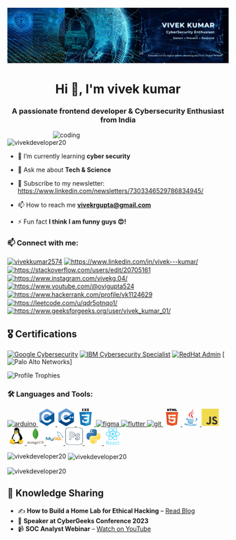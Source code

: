 ![logo](https://github.com/vivekdeveloper20/vivek/blob/main/vivback.png)
<h1 align="center">Hi 👋, I'm vivek kumar</h1>
<h3 align="center">A passionate frontend developer & Cybersecurity Enthusiast from India</h3>
<img align="right" alt="coding" width="400" src="https://cdn.dribbble.com/users/926537/screenshots/4502924/python-2.gif"
<p align="left"> <img src="https://komarev.com/ghpvc/?username=vivekdeveloper20&label=Profile%20views&color=0e75b6&style=flat" alt="vivekdeveloper20" /> </p>

- 🌱 I’m currently learning **cyber security**

- 💬 Ask me about **Tech & Science**
- 📰 Subscribe to my newsletter: https://www.linkedin.com/newsletters/7303346529786834945/

- 📫 How to reach me **vivekrgupta@gmail.com**

- ⚡ Fun fact **I think I am funny guys 😍!**

<h3 align="left"> 📫 Connect with me:</h3>
<p align="left">
<a href="https://twitter.com/vivekkumar2574" target="blank"><img align="center" src="https://raw.githubusercontent.com/rahuldkjain/github-profile-readme-generator/master/src/images/icons/Social/twitter.svg" alt="vivekkumar2574" height="30" width="40" /></a>
<a href="https://linkedin.com/in/https://www.linkedin.com/in/vivek---kumar/" target="blank"><img align="center" src="https://raw.githubusercontent.com/rahuldkjain/github-profile-readme-generator/master/src/images/icons/Social/linked-in-alt.svg" alt="https://www.linkedin.com/in/vivek---kumar/" height="30" width="40" /></a>
<a href="https://stackoverflow.com/users/https://stackoverflow.com/users/edit/20705161" target="blank"><img align="center" src="https://raw.githubusercontent.com/rahuldkjain/github-profile-readme-generator/master/src/images/icons/Social/stack-overflow.svg" alt="https://stackoverflow.com/users/edit/20705161" height="30" width="40" /></a>
<a href="https://instagram.com/https://www.instagram.com/vivekg.04/" target="blank"><img align="center" src="https://raw.githubusercontent.com/rahuldkjain/github-profile-readme-generator/master/src/images/icons/Social/instagram.svg" alt="https://www.instagram.com/vivekg.04/" height="30" width="40" /></a>
<a href="https://www.youtube.com/c/https://www.youtube.com/@ovigupta524" target="blank"><img align="center" src="https://raw.githubusercontent.com/rahuldkjain/github-profile-readme-generator/master/src/images/icons/Social/youtube.svg" alt="https://www.youtube.com/@ovigupta524" height="30" width="40" /></a>
<a href="https://www.hackerrank.com/https://www.hackerrank.com/profile/vk1124629" target="blank"><img align="center" src="https://raw.githubusercontent.com/rahuldkjain/github-profile-readme-generator/master/src/images/icons/Social/hackerrank.svg" alt="https://www.hackerrank.com/profile/vk1124629" height="30" width="40" /></a>
<a href="https://www.leetcode.com/https://leetcode.com/u/qdr5otnqo1/" target="blank"><img align="center" src="https://raw.githubusercontent.com/rahuldkjain/github-profile-readme-generator/master/src/images/icons/Social/leet-code.svg" alt="https://leetcode.com/u/qdr5otnqo1/" height="30" width="40" /></a>
<a href="https://auth.geeksforgeeks.org/user/https://www.geeksforgeeks.org/user/vivek_kumar_01/" target="blank"><img align="center" src="https://raw.githubusercontent.com/rahuldkjain/github-profile-readme-generator/master/src/images/icons/Social/geeks-for-geeks.svg" alt="https://www.geeksforgeeks.org/user/vivek_kumar_01/" height="30" width="40" /></a>



## 🎖️ Certifications
[![Google Cybersecurity](https://img.shields.io/badge/Google%20Cybersecurity-4285F4?style=for-the-badge&logo=google&logoColor=white)](https://www.coursera.org/account/accomplishments/specialization/TKA87KW647CS)
[![IBM Cybersecurity Specialist](https://img.shields.io/badge/IBM%20Cybersecurity-054ADA?style=for-the-badge&logo=ibm&logoColor=white)](https://www.coursera.org/account/accomplishments/specialization/TST8DKX96ZEC)
[![RedHat Admin](https://img.shields.io/badge/RedHat%20Linux-EE0000?style=for-the-badge&logo=redhat&logoColor=white)](https://www.redhat.com/enices/training-and-certification)
[![Palo Alto Networks](https://img.shields.io/badge/Palo%20Alto%20Networks-0070FF?style=for-the-badge&logo=paloaltonetworks&logoColor=white)]

</p>
<img src="https://camo.githubusercontent.com/c2ffe53c1bec592e4d34dee0c1f479422e3002cd35db5a40d32ba46d92b90957/68747470733a2f2f6769746875622d70726f66696c652d74726f7068792e76657263656c2e6170702f3f757365726e616d653d63706f6e313433267468656d653d64726163756c61266e6f2d6672616d653d7472756526726f773d31" alt="Profile Trophies" data-canonical-src="https://github-profile-trophy.vercel.app/?username=cpon143&amp;theme=dracula&amp;no-frame=true&amp;row=1" style="max-width: 100%;">
<h3 align="left"> 🛠️ Languages and Tools:</h3>
<p align="left"> <a href="https://www.arduino.cc/" target="_blank" rel="noreferrer"> <img src="https://cdn.worldvectorlogo.com/logos/arduino-1.svg" alt="arduino" width="40" height="40"/> </a> <a href="https://www.cprogramming.com/" target="_blank" rel="noreferrer"> <img src="https://raw.githubusercontent.com/devicons/devicon/master/icons/c/c-original.svg" alt="c" width="40" height="40"/> </a> <a href="https://www.w3schools.com/cpp/" target="_blank" rel="noreferrer"> <img src="https://raw.githubusercontent.com/devicons/devicon/master/icons/cplusplus/cplusplus-original.svg" alt="cplusplus" width="40" height="40"/> </a> <a href="https://www.w3schools.com/css/" target="_blank" rel="noreferrer"> <img src="https://raw.githubusercontent.com/devicons/devicon/master/icons/css3/css3-original-wordmark.svg" alt="css3" width="40" height="40"/> </a> <a href="https://www.figma.com/" target="_blank" rel="noreferrer"> <img src="https://www.vectorlogo.zone/logos/figma/figma-icon.svg" alt="figma" width="40" height="40"/> </a> <a href="https://flutter.dev" target="_blank" rel="noreferrer"> <img src="https://www.vectorlogo.zone/logos/flutterio/flutterio-icon.svg" alt="flutter" width="40" height="40"/> </a> <a href="https://git-scm.com/" target="_blank" rel="noreferrer"> <img src="https://www.vectorlogo.zone/logos/git-scm/git-scm-icon.svg" alt="git" width="40" height="40"/> </a> <a href="https://www.w3.org/html/" target="_blank" rel="noreferrer"> <img src="https://raw.githubusercontent.com/devicons/devicon/master/icons/html5/html5-original-wordmark.svg" alt="html5" width="40" height="40"/> </a> <a href="https://www.java.com" target="_blank" rel="noreferrer"> <img src="https://raw.githubusercontent.com/devicons/devicon/master/icons/java/java-original.svg" alt="java" width="40" height="40"/> </a> <a href="https://developer.mozilla.org/en-US/docs/Web/JavaScript" target="_blank" rel="noreferrer"> <img src="https://raw.githubusercontent.com/devicons/devicon/master/icons/javascript/javascript-original.svg" alt="javascript" width="40" height="40"/> </a> <a href="https://www.linux.org/" target="_blank" rel="noreferrer"> <img src="https://raw.githubusercontent.com/devicons/devicon/master/icons/linux/linux-original.svg" alt="linux" width="40" height="40"/> </a> <a href="https://www.mongodb.com/" target="_blank" rel="noreferrer"> <img src="https://raw.githubusercontent.com/devicons/devicon/master/icons/mongodb/mongodb-original-wordmark.svg" alt="mongodb" width="40" height="40"/> </a> <a href="https://www.mysql.com/" target="_blank" rel="noreferrer"> <img src="https://raw.githubusercontent.com/devicons/devicon/master/icons/mysql/mysql-original-wordmark.svg" alt="mysql" width="40" height="40"/> </a> <a href="https://www.photoshop.com/en" target="_blank" rel="noreferrer"> <img src="https://raw.githubusercontent.com/devicons/devicon/master/icons/photoshop/photoshop-line.svg" alt="photoshop" width="40" height="40"/> </a> <a href="https://www.python.org" target="_blank" rel="noreferrer"> <img src="https://raw.githubusercontent.com/devicons/devicon/master/icons/python/python-original.svg" alt="python" width="40" height="40"/> </a> <a href="https://reactjs.org/" target="_blank" rel="noreferrer"> <img src="https://raw.githubusercontent.com/devicons/devicon/master/icons/react/react-original-wordmark.svg" alt="react" width="40" height="40"/> </a> </p>

<p><img align="left" src="https://github-readme-stats.vercel.app/api/top-langs?username=vivekdeveloper20&show_icons=true&locale=en&layout=compact" alt="vivekdeveloper20" /></p>

<p>&nbsp;<img align="center" src="https://github-readme-stats.vercel.app/api?username=vivekdeveloper20&show_icons=true&locale=en" alt="vivekdeveloper20" /></p>

<p><img align="center" src="https://github-readme-streak-stats.herokuapp.com/?user=vivekdeveloper20&" alt="vivekdeveloper20" /></p>

## 🧠 Knowledge Sharing  
- ✍️ **How to Build a Home Lab for Ethical Hacking** – [Read Blog](https://yourcyberblog.com/home-lab)  
- 🎤 **Speaker at CyberGeeks Conference 2023**  
- 📹 **SOC Analyst Webinar** – [Watch on YouTube](https://youtube.com/yourvideo)

